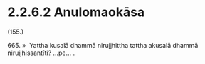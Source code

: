 

# 2.2.6.2 Anulomaokāsa





(155.)

665\. »  Yattha kusalā dhammā nirujjhittha tattha akusalā dhammā nirujjhissantīti? …pe… .



